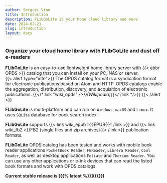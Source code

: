 ```yaml
---
author: Serguei Vine
title: Introduction
description: FLibGoLite is your home cloud library and more
date: 2024-02-21
slug: introduction
layout: docs
---
```

<h3 class="text-center">Organize your cloud home library with <b>FLibGoLite</b> and dust off e-readers</h3>

__FLibGoLite__ is an easy-to-use lightweight home library server with {{< abbr OPDS >}} catalog that you can install on your PC, NAS or server.  
{{< alert type="info">}}
The OPDS catalog format is a syndication format for electronic publications based on Atom and HTTP. OPDS catalogs enable the aggregation, distribution, discovery, and acquisition of electronic publications. {{</* link "wiki_opds" */>}}(Wikipedia){{</* /link */>}}
{{< /alert >}}

__FLibGoLite__ is multi-platform and can run on `Windows`, `macOS` and `Linux`. It uses `SQLite` database for book search index.

__FLibGoLite__ supports {{< link wiki_epub >}}EPUB{{< /link >}} and {{< link wiki_fb2 >}}FB2 (single files and zip archives){{< /link >}}  publication formats.

__FLibGoLite__ OPDS catalog has been tested and works with mobile book reader applications `PocketBook Reader`, `FBReader`, `Librera Reader`, `Cool Reader`, as well as desktop applications `Foliate` and `Thorium Reader`. You can use any other applications or e-ink devices that can read the listed book formats and work with OPDS catalogs.

__Current stable release is [{{% latest %}}]({{<ref releases >}})__